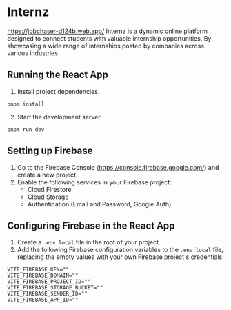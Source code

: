 # Internz
https://jobchaser-d124b.web.app/
Internz is a dynamic online platform designed to connect students with valuable internship opportunities. By showcasing a wide range of internships posted by companies across various industries

## Running the React App

1. Install project dependencies.

```
pnpm install
```

2. Start the development server.

```
pnpm run dev
```

## Setting up Firebase

1. Go to the Firebase Console (https://console.firebase.google.com/) and create a new project.
1. Enable the following services in your Firebase project:
   - Cloud Firestore
   - Cloud Storage
   - Authentication (Email and Password, Google Auth)

## Configuring Firebase in the React App

1. Create a `.env.local` file in the root of your project.
2. Add the following Firebase configuration variables to the `.env.local` file, replacing the empty values with your own Firebase project's credentials:

```
VITE_FIREBASE_KEY=""
VITE_FIREBASE_DOMAIN=""
VITE_FIREBASE_PROJECT_ID=""
VITE_FIREBASE_STORAGE_BUCKET=""
VITE_FIREBASE_SENDER_ID=""
VITE_FIREBASE_APP_ID=""
```
